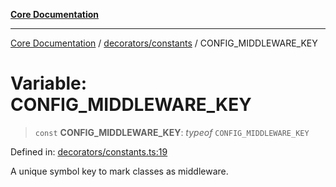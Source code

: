 [**Core Documentation**](../../../README.md)

***

[Core Documentation](../../../README.md) / [decorators/constants](../README.md) / CONFIG\_MIDDLEWARE\_KEY

# Variable: CONFIG\_MIDDLEWARE\_KEY

> `const` **CONFIG\_MIDDLEWARE\_KEY**: *typeof* `CONFIG_MIDDLEWARE_KEY`

Defined in: [decorators/constants.ts:19](https://github.com/stonemjs/core/blob/65c9e07f9d264b07f6e4091fcc29046b5ca8ea45/src/decorators/constants.ts#L19)

A unique symbol key to mark classes as middleware.
